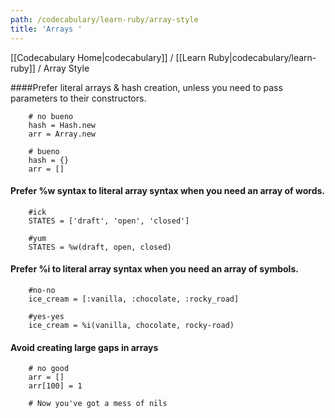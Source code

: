 ```yaml
---
path: /codecabulary/learn-ruby/array-style
title: 'Arrays '
---
```

[[Codecabulary Home|codecabulary]] / [[Learn Ruby|codecabulary/learn-ruby]] / Array Style

<!-- ---title: Arrays  -->

####Prefer literal arrays & hash creation, unless you need to pass parameters to their constructors.

		# no bueno
		hash = Hash.new
		arr = Array.new
		
		# bueno
		hash = {}
		arr = []

#### Prefer %w syntax to literal array syntax when you need an array of words.

		#ick
		STATES = ['draft', 'open', 'closed']
		
		#yum
		STATES = %w(draft, open, closed)
		
#### Prefer %i to literal array syntax when you need an array of symbols.

		#no-no
		ice_cream = [:vanilla, :chocolate, :rocky_road]
		
		#yes-yes
		ice_cream = %i(vanilla, chocolate, rocky-road)
		
#### Avoid creating large gaps in arrays

		# no good
		arr = []
		arr[100] = 1
		
		# Now you've got a mess of nils
		
		

